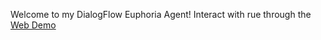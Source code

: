 Welcome to my DialogFlow Euphoria Agent!
Interact with rue through the [Web Demo](https://bot.dialogflow.com/ad8407f6-f2a2-4420-aaf5-c298a309863d)
